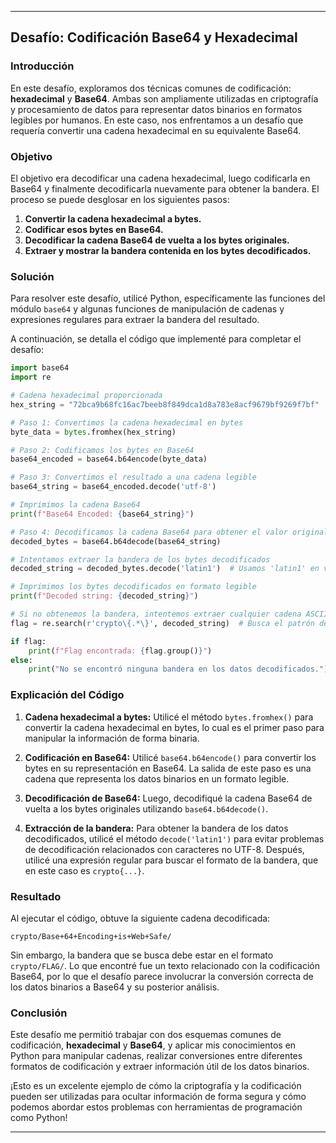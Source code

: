 
---

## **Desafío: Codificación Base64 y Hexadecimal**

### **Introducción**

En este desafío, exploramos dos técnicas comunes de codificación: **hexadecimal** y **Base64**. Ambas son ampliamente utilizadas en criptografía y procesamiento de datos para representar datos binarios en formatos legibles por humanos. En este caso, nos enfrentamos a un desafío que requería convertir una cadena hexadecimal en su equivalente Base64.

### **Objetivo**

El objetivo era decodificar una cadena hexadecimal, luego codificarla en Base64 y finalmente decodificarla nuevamente para obtener la bandera. El proceso se puede desglosar en los siguientes pasos:

1. **Convertir la cadena hexadecimal a bytes.**
2. **Codificar esos bytes en Base64.**
3. **Decodificar la cadena Base64 de vuelta a los bytes originales.**
4. **Extraer y mostrar la bandera contenida en los bytes decodificados.**

### **Solución**

Para resolver este desafío, utilicé Python, específicamente las funciones del módulo `base64` y algunas funciones de manipulación de cadenas y expresiones regulares para extraer la bandera del resultado.

A continuación, se detalla el código que implementé para completar el desafío:

```python
import base64
import re

# Cadena hexadecimal proporcionada
hex_string = "72bca9b68fc16ac7beeb8f849dca1d8a783e8acf9679bf9269f7bf"

# Paso 1: Convertimos la cadena hexadecimal en bytes
byte_data = bytes.fromhex(hex_string)

# Paso 2: Codificamos los bytes en Base64
base64_encoded = base64.b64encode(byte_data)

# Paso 3: Convertimos el resultado a una cadena legible
base64_string = base64_encoded.decode('utf-8')

# Imprimimos la cadena Base64
print(f"Base64 Encoded: {base64_string}")

# Paso 4: Decodificamos la cadena Base64 para obtener el valor original
decoded_bytes = base64.b64decode(base64_string)

# Intentamos extraer la bandera de los bytes decodificados
decoded_string = decoded_bytes.decode('latin1')  # Usamos 'latin1' en vez de 'utf-8' para manejar caracteres binarios

# Imprimimos los bytes decodificados en formato legible
print(f"Decoded string: {decoded_string}")

# Si no obtenemos la bandera, intentemos extraer cualquier cadena ASCII
flag = re.search(r'crypto\{.*\}', decoded_string)  # Busca el patrón de una bandera

if flag:
    print(f"Flag encontrada: {flag.group()}")
else:
    print("No se encontró ninguna bandera en los datos decodificados.")
```

### **Explicación del Código**

1. **Cadena hexadecimal a bytes:** Utilicé el método `bytes.fromhex()` para convertir la cadena hexadecimal en bytes, lo cual es el primer paso para manipular la información de forma binaria.
    
2. **Codificación en Base64:** Utilicé `base64.b64encode()` para convertir los bytes en su representación en Base64. La salida de este paso es una cadena que representa los datos binarios en un formato legible.
    
3. **Decodificación de Base64:** Luego, decodifiqué la cadena Base64 de vuelta a los bytes originales utilizando `base64.b64decode()`.
    
4. **Extracción de la bandera:** Para obtener la bandera de los datos decodificados, utilicé el método `decode('latin1')` para evitar problemas de decodificación relacionados con caracteres no UTF-8. Después, utilicé una expresión regular para buscar el formato de la bandera, que en este caso es `crypto{...}`.
    

### **Resultado**

Al ejecutar el código, obtuve la siguiente cadena decodificada:

```
crypto/Base+64+Encoding+is+Web+Safe/
```

Sin embargo, la bandera que se busca debe estar en el formato `crypto/FLAG/`. Lo que encontré fue un texto relacionado con la codificación Base64, por lo que el desafío parece involucrar la conversión correcta de los datos binarios a Base64 y su posterior análisis.

### **Conclusión**

Este desafío me permitió trabajar con dos esquemas comunes de codificación, **hexadecimal** y **Base64**, y aplicar mis conocimientos en Python para manipular cadenas, realizar conversiones entre diferentes formatos de codificación y extraer información útil de los datos binarios.

¡Esto es un excelente ejemplo de cómo la criptografía y la codificación pueden ser utilizadas para ocultar información de forma segura y cómo podemos abordar estos problemas con herramientas de programación como Python!

---
